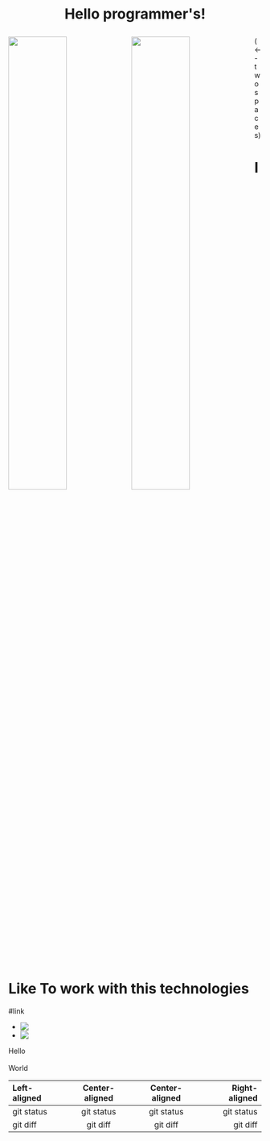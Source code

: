 # <p align="center">Hello programmer's!</p>

<img align='left' width='48%' src='https://github-readme-stats.vercel.app/api?username=0rakib0&show_icons=true&theme=radical'/>
<img align='left' width='48%' src='https://github-readme-stats.vercel.app/api/top-langs/?username=0rakib0&layout=compact'/>
(<-- two spaces)

#
#  **I Like To work with this technologies**

#link

- <img align='left'  src='https://img.shields.io/badge/react-%2320232a.svg?style=for-the-badge&logo=react&logoColor=%2361DAFB'/> 


- <img align='left'  src='https://img.shields.io/badge/Visual%20Studio%20Code-0078d7.svg?style=for-the-badge&logo=visual-studio-code&logoColor=white'/>

 
Hello<br/> <br/>
World

| Left-aligned | Center-aligned | Center-aligned | Right-aligned |
| :---         |     :---:      |      :---:     |          ---: |
| git status   | git status     |  git status    | git status    |
| git diff     | git diff       |  git diff      | git diff      |

